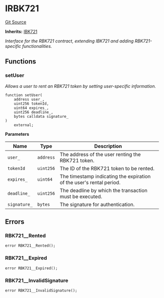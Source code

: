 # IRBK721
[Git Source](https://github.com/ContractLabs/foundry-bountykinds-contract/blob/67e6855d3beabdf242cc0b51d9e53b087a5235b9/src/interfaces/IRBK721.sol)

**Inherits:**
[IBK721](/src/interfaces/IBK721.sol/interface.IBK721.md)

*Interface for the RBK721 contract, extending IBK721 and adding
RBK721-specific functionalities.*


## Functions
### setUser

*Allows a user to rent an RBK721 token by setting user-specific
information.*


```solidity
function setUser(
    address user_,
    uint256 tokenId,
    uint64 expires_,
    uint256 deadline_,
    bytes calldata signature_
)
    external;
```
**Parameters**

|Name|Type|Description|
|----|----|-----------|
|`user_`|`address`|The address of the user renting the RBK721 token.|
|`tokenId`|`uint256`|The ID of the RBK721 token to be rented.|
|`expires_`|`uint64`|The timestamp indicating the expiration of the user's rental period.|
|`deadline_`|`uint256`|The deadline by which the transaction must be executed.|
|`signature_`|`bytes`|The signature for authentication.|


## Errors
### RBK721__Rented

```solidity
error RBK721__Rented();
```

### RBK721__Expired

```solidity
error RBK721__Expired();
```

### RBK721__InvalidSignature

```solidity
error RBK721__InvalidSignature();
```

